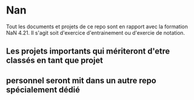 # Nan

Tout les documents et projets de ce repo sont en rapport avec la formation
NaN 4.21. Il s'agit soit d'exercice d'entrainement ou d'exercie de notation.

## Les projets importants qui mériteront d'etre classés en tant que projet
## personnel seront mit dans un autre repo spécialement dédié

